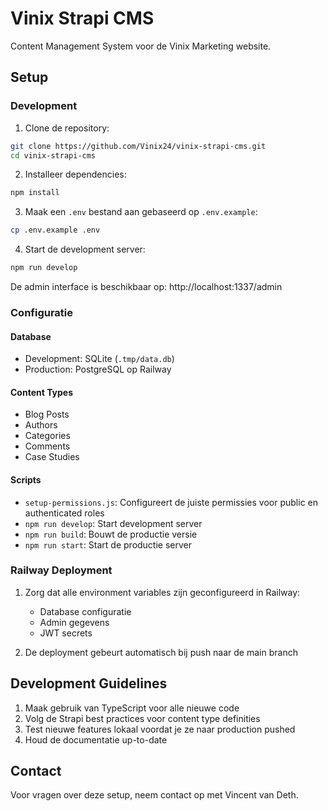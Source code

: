 # Vinix Strapi CMS

Content Management System voor de Vinix Marketing website.

## Setup

### Development

1. Clone de repository:
```bash
git clone https://github.com/Vinix24/vinix-strapi-cms.git
cd vinix-strapi-cms
```

2. Installeer dependencies:
```bash
npm install
```

3. Maak een `.env` bestand aan gebaseerd op `.env.example`:
```bash
cp .env.example .env
```

4. Start de development server:
```bash
npm run develop
```

De admin interface is beschikbaar op: http://localhost:1337/admin

### Configuratie

#### Database
- Development: SQLite (`.tmp/data.db`)
- Production: PostgreSQL op Railway

#### Content Types
- Blog Posts
- Authors
- Categories
- Comments
- Case Studies

#### Scripts
- `setup-permissions.js`: Configureert de juiste permissies voor public en authenticated roles
- `npm run develop`: Start development server
- `npm run build`: Bouwt de productie versie
- `npm run start`: Start de productie server

### Railway Deployment

1. Zorg dat alle environment variables zijn geconfigureerd in Railway:
   - Database configuratie
   - Admin gegevens
   - JWT secrets

2. De deployment gebeurt automatisch bij push naar de main branch

## Development Guidelines

1. Maak gebruik van TypeScript voor alle nieuwe code
2. Volg de Strapi best practices voor content type definities
3. Test nieuwe features lokaal voordat je ze naar production pushed
4. Houd de documentatie up-to-date

## Contact

Voor vragen over deze setup, neem contact op met Vincent van Deth.
